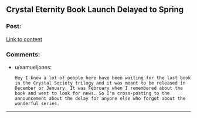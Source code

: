 ## Crystal Eternity Book Launch Delayed to Spring

### Post:

[Link to content](https://www.reddit.com/r/CrystalBooks/comments/7ucvm3/book_launch_delayed_to_spring/)

### Comments:

- u/xamueljones:
  ```
  Hey I know a lot of people here have been waiting for the last book in the Crystal Society trilogy and it was meant to be released in December or January. It was February when I remembered about the book and went to look for news. So I'm cross-posting to the announcement about the delay for anyone else who forgot about the wonderful series.
  ```

---

